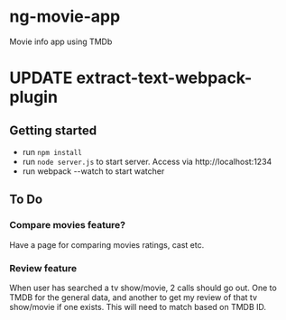 # ng-movie-app
Movie info app using TMDb

# UPDATE extract-text-webpack-plugin

## Getting started
- run `npm install`
- run `node server.js` to start server. Access via http://localhost:1234
- run webpack --watch to start watcher

## To Do
### Compare movies feature?
Have a page for comparing movies ratings, cast etc.

### Review feature
When user has searched a tv show/movie, 2 calls should go out. One to TMDB for the general data, and another to get my review of that tv show/movie if one exists. This will need to match based on TMDB ID.
